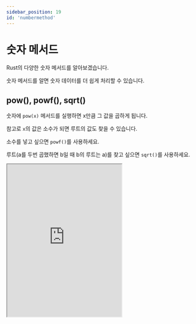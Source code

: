 ```yaml
---
sidebar_position: 19
id: 'numbermethod'
---
```


# 숫자 메서드

Rust의 다양한 숫자 메서드를 알아보겠습니다.

숫자 메서드를 알면 숫자 데이터를 더 쉽게 처리할 수 있습니다.

## pow(), powf(), sqrt()

숫자에 `pow(x)` 메서드를 실행하면 x만큼 그 값을 곱하게 됩니다.

참고로 `x`의 값은 소수가 되면 루트의 값도 찾을 수 있습니다.

소수를 넣고 싶으면 `powf()`를 사용하세요.

루트(a를 두번 곱했하면 b일 때 b의 루트는 a)를 찾고 싶으면 `sqrt()`를 사용하세요.

<iframe
  title="Rust Playground"
  src="https://play.rust-lang.org/?version=stable&mode=debug&edition=2022&code=fn%20main()%20%7B%0D%0A%20%20%20%20let%20test_integer%3A%20i32%20%3D%204%3B%0D%0A%20%20%20%20%0D%0A%20%20%20%20println!(%22%7B%7D%22%2C%20test_integer.pow(2))%3B%0D%0A%20%20%20%20%0D%0A%20%20%20%20let%20test_integer2%3A%20f32%20%3D%204.0%3B%0D%0A%20%20%20%20%0D%0A%20%20%20%20println!(%22%7B%7D%22%2C%20test_integer2.powf(0.5))%3B%0D%0A%20%20%20%20println!(%22%7B%7D%22%2C%20test_integer2.sqrt())%3B%0D%0A%7D"
  height="400"
/>

## abs()

`abs()`를 실행하면 -는 없어져서 항상 그 값의 +를 찾습니다.

-1은 1, -2는 2, -3은 3... 이런 식으로 찾습니다.

근데 1은 1, 2는 2, 3은 3... 이런 식으로 찾습니다.

<iframe
  title="Rust Playground"
  src="https://play.rust-lang.org/?version=stable&mode=debug&edition=2022&code=fn%20main()%20%7B%0D%0A%20%20%20%20let%20test_integer%3A%20i32%20%3D%20-4%3B%0D%0A%20%20%20%20%0D%0A%20%20%20%20println!(%22%7B%7D%22%2C%20test_integer.abs())%3B%0D%0A%7D"
  height="400"
/>

## 연산자

`+`, `-`, `*`, `/`는 더하고 빼고 곱하고 나누는 연산자입니다.

`+=`, `-=`, `*=`, `/=`는 더하고 빼고 곱하고 나누는 연산자인데 결과 값을 변수에 다시 저장합니다.

<iframe
  title="Rust Playground"
  src="https://play.rust-lang.org/?version=stable&mode=debug&edition=2022&code=fn%20main()%20%7B%0D%0A%20%20%20%20let%20a%3A%20i32%20%3D%203%3B%0D%0A%20%20%20%20%0D%0A%20%20%20%20println!(%22a%20%2B%201%20%3D%20%7B%7D%22%2C%20a%20%2B%201)%3B%0D%0A%20%20%20%20println!(%22a%20-%201%20%3D%20%7B%7D%22%2C%20a%20-%201)%3B%0D%0A%20%20%20%20println!(%22a%20*%201%20%3D%20%7B%7D%22%2C%20a%20*%201)%3B%0D%0A%20%20%20%20println!(%22a%20%2F%201%20%3D%20%7B%7D%22%2C%20a%20%2F%201)%3B%0D%0A%20%20%20%20%0D%0A%20%20%20%20a%20%2B%3D%201%3B%20%2F%2F%20a%20%3D%20a%20%2B%201%3B%20a%EB%A5%BC%201%20%EB%8D%94%ED%95%98%EA%B3%A0%20%EB%8B%A4%EC%8B%9C%20a%EB%A5%BC%20%EC%A0%80%EC%9E%A5%ED%95%A9%EB%8B%88%EB%8B%A4...%0D%0A%20%20%20%20a%20-%3D%201%3B%0D%0A%20%20%20%20a%20*%3D%201%3B%0D%0A%20%20%20%20a%20%2F%3D%201%3B%0D%0A%7D"
  height="400"
/>
